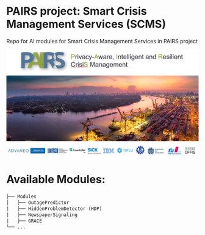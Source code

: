 # PAIRS project: Smart Crisis Management Services (SCMS)
Repo for AI modules for Smart Crisis Management Services in PAIRS project

!["img"](./img.png)
 


# Available Modules:
  
    ├── Modules         
    │   ├── OutagePredictor 
    |   ├── HiddenProblemDetector (HDP)    
    |   ├── NewspaperSignaling
    |   ├── GRACE
    └── ...
